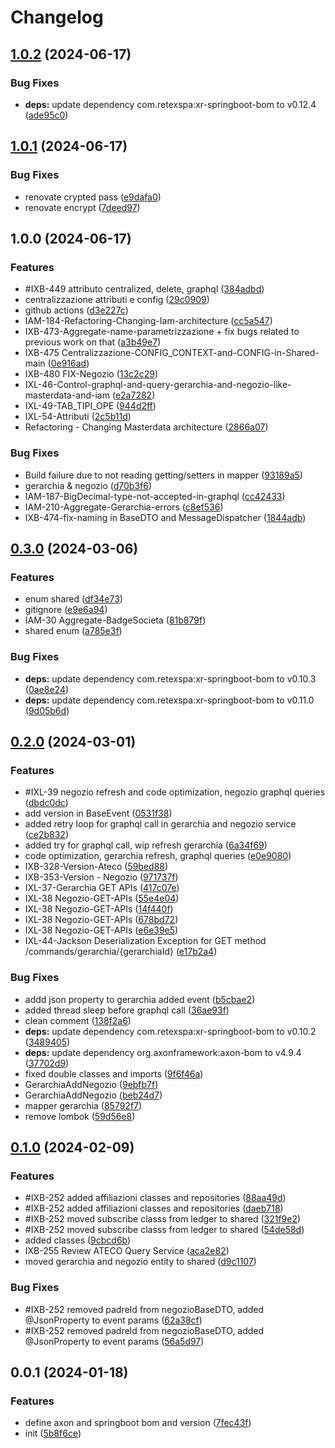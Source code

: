 # Changelog

## [1.0.2](https://github.com/retex-iconic/iconic.xr.shared-main-lib/compare/v1.0.1...v1.0.2) (2024-06-17)


### Bug Fixes

* **deps:** update dependency com.retexspa:xr-springboot-bom to v0.12.4 ([ade95c0](https://github.com/retex-iconic/iconic.xr.shared-main-lib/commit/ade95c0d4ad977fdf4fffbec406e7885cd6e8623))

## [1.0.1](https://github.com/retex-iconic/iconic.xr.shared-main-lib/compare/v1.0.0...v1.0.1) (2024-06-17)


### Bug Fixes

* renovate crypted pass ([e9dafa0](https://github.com/retex-iconic/iconic.xr.shared-main-lib/commit/e9dafa01f782d5750caae70f2add333b01916735))
* renovate encrypt ([7deed97](https://github.com/retex-iconic/iconic.xr.shared-main-lib/commit/7deed9775cbe47e82ad569dbffb0bc5e9087a82c))

## 1.0.0 (2024-06-17)


### Features

* #IXB-449 attributo centralized, delete, graphql ([384adbd](https://github.com/retex-iconic/iconic.xr.shared-main-lib/commit/384adbd8ac41850e791af08edc09e653cc1548d7))
* centralizzazione attributi e config ([29c0909](https://github.com/retex-iconic/iconic.xr.shared-main-lib/commit/29c0909527f6bf0f1d394e637e2777e1edec12be))
* github actions ([d3e227c](https://github.com/retex-iconic/iconic.xr.shared-main-lib/commit/d3e227c95c60a87df4374d9955ba2a21c569fc64))
* IAM-184-Refactoring-Changing-Iam-architecture ([cc5a547](https://github.com/retex-iconic/iconic.xr.shared-main-lib/commit/cc5a547aa9f8117806d82b5a11fd89b7c51226cb))
* IXB-473-Aggregate-name-parametrizzazione + fix bugs related to previous work on that ([a3b49e7](https://github.com/retex-iconic/iconic.xr.shared-main-lib/commit/a3b49e7fa9a0106efd30ec79f3c9e6bc7f20f81b))
* IXB-475 Centralizzazione-CONFIG_CONTEXT-and-CONFIG-in-Shared-main ([0e916ad](https://github.com/retex-iconic/iconic.xr.shared-main-lib/commit/0e916add4b3f32137c066360932fcb9bfee7462c))
* IXB-480 FIX-Negozio ([13c2c29](https://github.com/retex-iconic/iconic.xr.shared-main-lib/commit/13c2c2980f93ead90024e6df6b2a6b19645c12a9))
* IXL-46-Control-graphql-and-query-gerarchia-and-negozio-like-masterdata-and-iam ([e2a7282](https://github.com/retex-iconic/iconic.xr.shared-main-lib/commit/e2a72829a4ab091a9200f63b4803b633034f33a6))
* IXL-49-TAB_TIPI_OPE ([944d2ff](https://github.com/retex-iconic/iconic.xr.shared-main-lib/commit/944d2ff32d5d4dfbce3727b241fcb39a9565a8bd))
* IXL-54-Attributi ([2c5b11d](https://github.com/retex-iconic/iconic.xr.shared-main-lib/commit/2c5b11dac15f417fe5d0d88c7783f6394abde573))
* Refactoring - Changing Masterdata architecture ([2866a07](https://github.com/retex-iconic/iconic.xr.shared-main-lib/commit/2866a078e5da1e39d614e7280982e6c2353e43e9))


### Bug Fixes

* Build failure due to not reading getting/setters in mapper ([93189a5](https://github.com/retex-iconic/iconic.xr.shared-main-lib/commit/93189a500a1efe418730b9024f65ed45ee231789))
* gerarchia & negozio ([d70b3f6](https://github.com/retex-iconic/iconic.xr.shared-main-lib/commit/d70b3f694be631b0aee8081ddd535aa8466457eb))
* IAM-187-BigDecimal-type-not-accepted-in-graphql ([cc42433](https://github.com/retex-iconic/iconic.xr.shared-main-lib/commit/cc424333b8e6740b106c6f7901fa74ec5fe3a24d))
* IAM-210-Aggregate-Gerarchia-errors ([c8ef536](https://github.com/retex-iconic/iconic.xr.shared-main-lib/commit/c8ef536b2e17785b83b0ebabd05bd074d31e4668))
* IXB-474-fix-naming in BaseDTO and MessageDispatcher ([1844adb](https://github.com/retex-iconic/iconic.xr.shared-main-lib/commit/1844adb8387eaaae70d5654e446c03e03a5a1b42))

## [0.3.0](https://github.com/retex-iconic/iconic.xr.shared-lib/compare/v0.2.0...v0.3.0) (2024-03-06)


### Features

* enum shared ([df34e73](https://github.com/retex-iconic/iconic.xr.shared-lib/commit/df34e7356d1d1bfea1ea90bd88c893b5d428d66b))
* gitignore ([e9e6a94](https://github.com/retex-iconic/iconic.xr.shared-lib/commit/e9e6a942f71885e0d2c50e2778c19b431ce2af02))
* IAM-30 Aggregate-BadgeSocieta ([81b879f](https://github.com/retex-iconic/iconic.xr.shared-lib/commit/81b879f61ac1b582cc6b31ced709a49ef0a7fe15))
* shared enum ([a785e3f](https://github.com/retex-iconic/iconic.xr.shared-lib/commit/a785e3fae2946f6bf129d1f9cbb4e214e5cfbd7c))


### Bug Fixes

* **deps:** update dependency com.retexspa:xr-springboot-bom to v0.10.3 ([0ae8e24](https://github.com/retex-iconic/iconic.xr.shared-lib/commit/0ae8e244bd4709955e079b491272a37d03a63056))
* **deps:** update dependency com.retexspa:xr-springboot-bom to v0.11.0 ([9d05b6d](https://github.com/retex-iconic/iconic.xr.shared-lib/commit/9d05b6dca7fef05825572c254d221cd8a1552de7))

## [0.2.0](https://github.com/retex-iconic/iconic.xr.shared-lib/compare/v0.1.0...v0.2.0) (2024-03-01)


### Features

* #IXL-39 negozio refresh and code optimization, negozio graphql queries ([dbdc0dc](https://github.com/retex-iconic/iconic.xr.shared-lib/commit/dbdc0dcf4fbe3e40462cd0861191e4d0ed872377))
* add version in BaseEvent ([0531f38](https://github.com/retex-iconic/iconic.xr.shared-lib/commit/0531f381f9bf1f89a2da9c6b92081011f3c44ed5))
* added retry loop for graphql call in gerarchia and negozio service ([ce2b832](https://github.com/retex-iconic/iconic.xr.shared-lib/commit/ce2b832e3ab57c2f648c6de8bbf5e14cf601d3da))
* added try for graphql call, wip refresh gerarchia ([6a34f69](https://github.com/retex-iconic/iconic.xr.shared-lib/commit/6a34f69ee99696ed1407ccb241a9760d781bd8ad))
* code optimization, gerarchia refresh, graphql queries ([e0e9080](https://github.com/retex-iconic/iconic.xr.shared-lib/commit/e0e908043a3036083ae076183c9e03825880e813))
* IXB-328-Version-Ateco ([59bed88](https://github.com/retex-iconic/iconic.xr.shared-lib/commit/59bed88ee8392986c78131b6ae1062385a7e62d8))
* IXB-353-Version - Negozio ([971737f](https://github.com/retex-iconic/iconic.xr.shared-lib/commit/971737faeae786ec71819e58b8de3ef247160f05))
* IXL-37-Gerarchia GET APIs ([417c07e](https://github.com/retex-iconic/iconic.xr.shared-lib/commit/417c07eb8d418d8c935fb320d93c56b3b6cc7897))
* IXL-38 Negozio-GET-APIs ([55e4e04](https://github.com/retex-iconic/iconic.xr.shared-lib/commit/55e4e042365d8982fb3a23303282a169062e82c0))
* IXL-38 Negozio-GET-APIs ([14f440f](https://github.com/retex-iconic/iconic.xr.shared-lib/commit/14f440f9c8bd4098845b33848838898898edd0de))
* IXL-38 Negozio-GET-APIs ([678bd72](https://github.com/retex-iconic/iconic.xr.shared-lib/commit/678bd72ea36972346e32dba4818263a510e6f5cc))
* IXL-38 Negozio-GET-APIs ([e6e39e5](https://github.com/retex-iconic/iconic.xr.shared-lib/commit/e6e39e55971278ee3b81740594c7a0e0ae19589d))
* IXL-44-Jackson Deserialization Exception for GET method /commands/gerarchia/{gerarchiaId} ([e17b2a4](https://github.com/retex-iconic/iconic.xr.shared-lib/commit/e17b2a4786d1f492ce36a6c570ee5c440e4dc4f2))


### Bug Fixes

* addd json property to gerarchia added event ([b5cbae2](https://github.com/retex-iconic/iconic.xr.shared-lib/commit/b5cbae29e434a78eab85d8fc4edcf2e4812d77f6))
* added thread sleep before graphql call ([36ae93f](https://github.com/retex-iconic/iconic.xr.shared-lib/commit/36ae93f2d34fbd873105ea50e91f5e9b1b10758d))
* clean comment ([138f2a6](https://github.com/retex-iconic/iconic.xr.shared-lib/commit/138f2a657dd34f2c4bb29348d38032bb3175f34b))
* **deps:** update dependency com.retexspa:xr-springboot-bom to v0.10.2 ([3489405](https://github.com/retex-iconic/iconic.xr.shared-lib/commit/34894057a62551eeb5b3291e2d5a6ddb2a37c5f2))
* **deps:** update dependency org.axonframework:axon-bom to v4.9.4 ([37702d9](https://github.com/retex-iconic/iconic.xr.shared-lib/commit/37702d94e8092373564cc5034c807f348f3735b2))
* fixed double classes and imports ([9f6f46a](https://github.com/retex-iconic/iconic.xr.shared-lib/commit/9f6f46a22bff20b290fc17fe3a7b6a85dfde1085))
* GerarchiaAddNegozio ([9ebfb7f](https://github.com/retex-iconic/iconic.xr.shared-lib/commit/9ebfb7f40c8ded6f2a69ec2fec2d791bb3203acf))
* GerarchiaAddNegozio ([beb24d7](https://github.com/retex-iconic/iconic.xr.shared-lib/commit/beb24d7d578e05f9cd328915310f205327803812))
* mapper gerarchia ([85792f7](https://github.com/retex-iconic/iconic.xr.shared-lib/commit/85792f7ee32b0620753ccf78851fb745ae4d4930))
* remove lombok ([59d56e8](https://github.com/retex-iconic/iconic.xr.shared-lib/commit/59d56e823772e4aa130dae8a7ed2efc86c7c9311))

## [0.1.0](https://github.com/retex-iconic/iconic.xr.shared-lib/compare/v0.0.1...v0.1.0) (2024-02-09)


### Features

* #IXB-252 added affiliazioni classes and repositories ([88aa49d](https://github.com/retex-iconic/iconic.xr.shared-lib/commit/88aa49d5c6807700e57a69ea2e22f9d543484616))
* #IXB-252 added affiliazioni classes and repositories ([daeb718](https://github.com/retex-iconic/iconic.xr.shared-lib/commit/daeb718c8db23da625b678f26675e63095b266cc))
* #IXB-252 moved subscribe classs from ledger to shared ([321f9e2](https://github.com/retex-iconic/iconic.xr.shared-lib/commit/321f9e280cef486dd5415d01fcf4ae5cb0464e9a))
* #IXB-252 moved subscribe classs from ledger to shared ([54de58d](https://github.com/retex-iconic/iconic.xr.shared-lib/commit/54de58d97c254736ecba190610c2bfb367b49e7a))
* added classes ([9cbcd6b](https://github.com/retex-iconic/iconic.xr.shared-lib/commit/9cbcd6bd11c8799899b01885fa23947ff61862e5))
* IXB-255 Review ATECO Query Service ([aca2e82](https://github.com/retex-iconic/iconic.xr.shared-lib/commit/aca2e82166a1ac7f7204f8d17d30f918ca5b040f))
* moved gerarchia and negozio entity to shared ([d9c1107](https://github.com/retex-iconic/iconic.xr.shared-lib/commit/d9c1107023ae5009f4b0d2741df14f9247c2e8d0))


### Bug Fixes

* #IXB-252 removed padreId from negozioBaseDTO, added @JsonProperty to event params ([62a38cf](https://github.com/retex-iconic/iconic.xr.shared-lib/commit/62a38cf7826de7dc2dab32cafc6580a28d253cce))
* #IXB-252 removed padreId from negozioBaseDTO, added @JsonProperty to event params ([56a5d97](https://github.com/retex-iconic/iconic.xr.shared-lib/commit/56a5d976442423b5350c362bb002029fbdbb5715))

## 0.0.1 (2024-01-18)


### Features

* define axon and springboot bom and version ([7fec43f](https://github.com/retex-iconic/iconic.xr.shared-lib/commit/7fec43f4ebd8fc7767db248fd40cb3adcc97b6d9))
* init ([5b8f6ce](https://github.com/retex-iconic/iconic.xr.shared-lib/commit/5b8f6cec0d29896f33e893c73c5c51fdf99f4fca))
